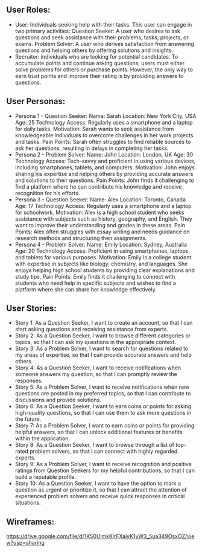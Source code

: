 
## User Roles:
- User: Individuals seeking help with their tasks. 
This user can engage in two primary activities: Question Seeker: A user who desires to ask questions and seek assistance with their problems, tasks, projects, or exams. Problem Solver: A user who derives satisfaction from answering questions and helping others by offering solutions and insights. 
- Recruiter: individuals who are looking for potential candidates.
To accumulate points and continue asking questions, users must either solve problems for others or purchase points. However, the only way to earn trust points and improve their rating is by providing answers to questions.

## User Personas:
- Persona 1 - Question Seeker:
Name: Sarah
Location: New York City, USA
Age: 25
Technology Access: Regularly uses a smartphone and a laptop for daily tasks.
Motivation: Sarah wants to seek assistance from knowledgeable individuals to overcome challenges in her work projects and tasks.
Pain Points: Sarah often struggles to find reliable sources to ask her questions, resulting in delays in completing her tasks.
- Persona 2 - Problem Solver:
Name: John
Location: London, UK
Age: 30
Technology Access: Tech-savvy and proficient in using various devices, including smartphones, tablets, and computers.
Motivation: John enjoys sharing his expertise and helping others by providing accurate answers and solutions to their questions.
Pain Points: John finds it challenging to find a platform where he can contribute his knowledge and receive recognition for his efforts.
- Persona 3 - Question Seeker:
Name: Alex
Location: Toronto, Canada
Age: 17
Technology Access: Regularly uses a smartphone and a laptop for schoolwork.
Motivation: Alex is a high school student who seeks assistance with subjects such as history, geography, and English. They want to improve their understanding and grades in these areas.
Pain Points: Alex often struggles with essay writing and needs guidance on research methods and structuring their assignments.
- Persona 4 - Problem Solver:
Name: Emily
Location: Sydney, Australia
Age: 20
Technology Access: Proficient in using smartphones, laptops, and tablets for various purposes.
Motivation: Emily is a college student with expertise in subjects like biology, chemistry, and languages. She enjoys helping high school students by providing clear explanations and study tips.
Pain Points: Emily finds it challenging to connect with students who need help in specific subjects and wishes to find a platform where she can share her knowledge effectively.

## User Stories:
- Story 1: As a Question Seeker, I want to create an account, so that I can start asking questions and receiving assistance from experts. 
- Story 2: As a Question Seeker, I want to browse different categories or topics, so that I can ask my questions in the appropriate context. 
- Story 3: As a Problem Solver, I want to search for questions related to my areas of expertise, so that I can provide accurate answers and help others. 
- Story 4: As a Question Seeker, I want to receive notifications when someone answers my question, so that I can promptly review the responses. 
- Story 5: As a Problem Solver, I want to receive notifications when new questions are posted in my preferred topics, so that I can contribute to discussions and provide solutions. 
- Story 6: As a Question Seeker, I want to earn coins or points for asking high-quality questions, so that I can use them to ask more questions in the future. 
- Story 7: As a Problem Solver, I want to earn coins or points for providing helpful answers, so that I can unlock additional features or benefits within the application. 
- Story 8: As a Question Seeker, I want to browse through a list of top-rated problem solvers, so that I can connect with highly regarded experts. 
- Story 9: As a Problem Solver, I want to receive recognition and positive ratings from Question Seekers for my helpful contributions, so that I can build a reputable profile.
- Story 10: As a Question Seeker, I want to have the option to mark a question as urgent or prioritize it, so that I can attract the attention of experienced problem solvers and receive quick responses in critical situations.

## Wireframes:
https://drive.google.com/file/d/1K50UlmkKlrFXajyK1yW3_5ua349OsxOZ/view?usp=sharing
